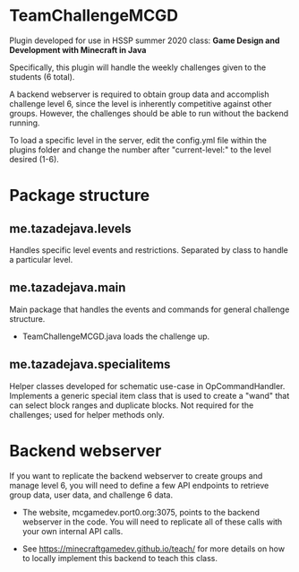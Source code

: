 # TeamChallengeMCGD

Plugin developed for use in HSSP summer 2020 class: **Game Design and Development with Minecraft in Java**

Specifically, this plugin will handle the weekly challenges given to the students (6 total).

A backend webserver is required to obtain group data and accomplish challenge level 6, since the level is inherently competitive against other groups. However, the challenges should be able to run without the backend running.

To load a specific level in the server, edit the config.yml file within the plugins folder and change the number after "current-level:" to the level desired (1-6). 

# Package structure

## me.tazadejava.levels

Handles specific level events and restrictions. Separated by class to handle a particular level.

## me.tazadejava.main

Main package that handles the events and commands for general challenge structure.

* TeamChallengeMCGD.java loads the challenge up.

## me.tazadejava.specialitems

Helper classes developed for schematic use-case in OpCommandHandler. Implements a generic special item class that is used to create a "wand" that can select block ranges and duplicate blocks. Not required for the challenges; used for helper methods only.

# Backend webserver

If you want to replicate the backend webserver to create groups and manage level 6, you will need to define a few API endpoints to retrieve group data, user data, and challenge 6 data.

* The website, mcgamedev.port0.org:3075, points to the backend webserver in the code. You will need to replicate all of these calls with your own internal API calls.

* See https://minecraftgamedev.github.io/teach/ for more details on how to locally implement this backend to teach this class.